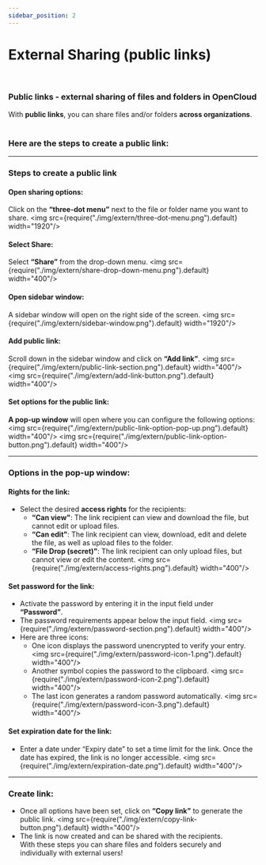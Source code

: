 ```yaml
---
sidebar_position: 2
---
```


# External Sharing (public links)
<br/>

### Public links - external sharing of files and folders in OpenCloud
With **public links**, you can share files and/or folders **across organizations**.
<br/><br/>
### **Here are the steps to create a public link:**

---

### Steps to create a public link
#### Open sharing options:
Click on the **“three-dot menu”** next to the file or folder name you want to share.
<img src={require("./img/extern/three-dot-menu.png").default} width="1920"/> 
#### Select Share:
Select **“Share”** from the drop-down menu.
<img src={require("./img/extern/share-drop-down-menu.png").default} width="400"/> 
#### Open sidebar window:
A sidebar window will open on the right side of the screen.
<img src={require("./img/extern/sidebar-window.png").default} width="1920"/> 
#### Add public link:
Scroll down in the sidebar window and click on **“Add link”**.
<img src={require("./img/extern/public-link-section.png").default} width="400"/>    
<img src={require("./img/extern/add-link-button.png").default} width="400"/> 
#### Set options for the public link:
**A pop-up window** will open where you can configure the following options:
<img src={require("./img/extern/public-link-option-pop-up.png").default} width="400"/>
<img src={require("./img/extern/public-link-option-button.png").default} width="400"/> 

---

### Options in the pop-up window:
#### Rights for the link:
- Select the desired **access rights** for the recipients:
    - **“Can view"**: The link recipient can view and download the file, but cannot edit or upload files.
    - **“Can edit"**: The link recipient can view, download, edit and delete the file, as well as upload files to the folder.
    - **“File Drop (secret)"**: The link recipient can only upload files, but cannot view or edit the content.
    <img src={require("./img/extern/access-rights.png").default} width="400"/> 
#### Set password for the link:
- Activate the password by entering it in the input field under **“Password”**.
- The password requirements appear below the input field.
<img src={require("./img/extern/password-section.png").default} width="400"/> 
- Here are three icons:
    - One icon displays the password unencrypted to verify your entry.
    <img src={require("./img/extern/password-icon-1.png").default} width="400"/>
    - Another symbol copies the password to the clipboard.
    <img src={require("./img/extern/password-icon-2.png").default} width="400"/>
    - The last icon generates a random password automatically.
    <img src={require("./img/extern/password-icon-3.png").default} width="400"/>
#### Set expiration date for the link:
- Enter a date under “Expiry date” to set a time limit for the link. Once the date has expired, the link is no longer accessible.
<img src={require("./img/extern/expiration-date.png").default} width="400"/> 

---

### Create link:
- Once all options have been set, click on **“Copy link”** to generate the public link.
<img src={require("./img/extern/copy-link-button.png").default} width="400"/> 
- The link is now created and can be shared with the recipients.<br/>
With these steps you can share files and folders securely and individually with external users!